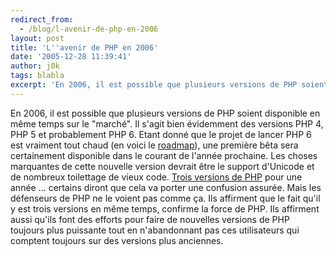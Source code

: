 ```yaml
---
redirect_from:
  - /blog/l-avenir-de-php-en-2006
layout: post
title: 'L''avenir de PHP en 2006'
date: '2005-12-28 11:39:41'
author: j0k
tags: blabla
excerpt: 'En 2006, il est possible que plusieurs versions de PHP soient disponible en même temps sur le "marché". Il s''agit bien évidemment des versions PHP 4, PHP 5 et probablement PHP 6. Etant donné que le projet de lancer PHP 6 est vraiment tout chaud (en voici le [roadmap](http://www.j0k3r.net/news-un-apercu-des-nouvelles-fonctionnalites-de-php-6-861.html)), une première      ...'
---
```


En 2006, il est possible que plusieurs versions de PHP soient disponible en même temps sur le "marché". Il s'agit bien évidemment des versions PHP 4, PHP 5 et probablement PHP 6. Etant donné que le projet de lancer PHP 6 est vraiment tout chaud (en voici le [roadmap](http://www.j0k3r.net/news-un-apercu-des-nouvelles-fonctionnalites-de-php-6-861.html)), une première bêta sera certainement disponible dans le courant de l'année prochaine. Les choses marquantes de cette nouvelle version devrait être le support d'Unicode et de nombreux toilettage de vieux code.
[Trois versions de PHP](http://www.nexen.net/news/gen.php/2005/12/27/4890,0,0,0,0.php) pour une année ... certains diront que cela va porter une confusion assurée. Mais les défenseurs de PHP ne le voient pas comme ça. Ils affirment que le fait qu'il y est trois versions en même temps, confirme la force de PHP. Ils affirment aussi qu'ils font des efforts pour faire de nouvelles versions de PHP toujours plus puissante tout en n'abandonnant pas ces utilisateurs qui comptent toujours sur des versions plus anciennes.
